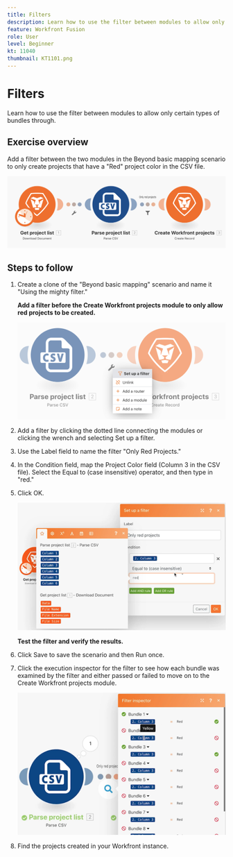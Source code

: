 ```yaml
---
title: Filters
description: Learn how to use the filter between modules to allow only certain types of bundles through.
feature: Workfront Fusion
role: User
level: Beginner
kt: 11040
thumbnail: KT1101.png
---
```


# Filters

Learn how to use the filter between modules to allow only certain types of bundles through.

## Exercise overview

Add a filter between the two modules in the Beyond basic mapping scenario to only create projects that have a "Red" project color in the CSV file.

   ![Filters Image 1](../12-exercises/assets/filters-walkthrough-1.png)

## Steps to follow

1. Create a clone of the "Beyond basic mapping" scenario and name it "Using the mighty filter."

    **Add a filter before the Create Workfront projects module to only allow red projects to be created.**

   ![Filters Image 2](../12-exercises/assets/filters-walkthrough-2.png)

1. Add a filter by clicking the dotted line connecting the modules or clicking the wrench and selecting Set up a filter.
1. Use the Label field to name the filter "Only Red Projects."
1. In the Condition field, map the Project Color field (Column 3 in the CSV file). Select the Equal to (case insensitive) operator, and then type in "red."
1. Click OK.

   ![Filters Image 3](../12-exercises/assets/filters-walkthrough-3.png)

    **Test the filter and verify the results.**

1. Click Save to save the scenario and then Run once.
1. Click the execution inspector for the filter to see how each bundle was examined by the filter and either passed or failed to move on to the Create Workfront projects module.

   ![Filters Image 4](../12-exercises/assets/filters-walkthrough-4.png)

1. Find the projects created in your Workfront instance.
